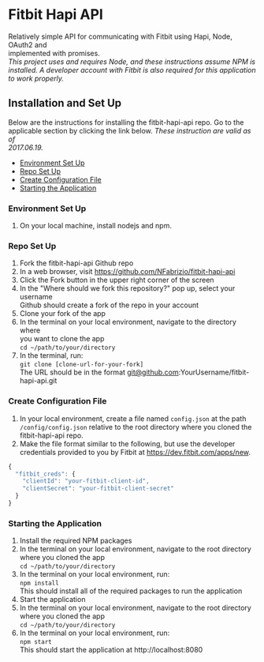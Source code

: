 # Fitbit Hapi API
Relatively simple API for communicating with Fitbit using Hapi, Node, OAuth2 and  
implemented with promises.  
*This project uses and requires Node, and these instructions assume NPM is  
installed. A developer account with Fitbit is also required for this application  
to work properly.*

## Installation and Set Up
Below are the instructions for installing the fitbit-hapi-api repo. Go to the  
applicable section by clicking the link below. *These instruction are valid as of  
2017.06.19.*

* [Environment Set Up](#environment)
* [Repo Set Up](#repo)
* [Create Configuration File](#config)
* [Starting the Application](#app-start)

### <a name="environment"></a>Environment Set Up
1. On your local machine, install nodejs and npm.

### <a name="repo"></a>Repo Set Up
1. Fork the fitbit-hapi-api Github repo
  1. In a web browser, visit https://github.com/NFabrizio/fitbit-hapi-api
  2. Click the Fork button in the upper right corner of the screen
  3. In the "Where should we fork this repository?" pop up, select your username  
    Github should create a fork of the repo in your account
2. Clone your fork of the app
  1. In the terminal on your local environment, navigate to the directory where  
    you want to clone the app  
    `cd ~/path/to/your/directory`
  2. In the terminal, run:  
    `git clone [clone-url-for-your-fork]`  
    The URL should be in the format git@github.com:YourUsername/fitbit-hapi-api.git

### <a name="config"></a>Create Configuration File
1. In your local environment, create a file named `config.json` at the path  
  `/config/config.json` relative to the root directory where you cloned the  
  fitbit-hapi-api repo.
2. Make the file format similar to the following, but use the developer  
  credentials provided to you by Fitbit at https://dev.fitbit.com/apps/new.
  ```javascript
  {
    "fitbit_creds": {
      "clientId": "your-fitbit-client-id",
      "clientSecret": "your-fitbit-client-secret"
    }
  }
  ```

### <a name="app-start"></a>Starting the Application
1. Install the required NPM packages
  1. In the terminal on your local environment, navigate to the root directory  
    where you cloned the app  
    `cd ~/path/to/your/directory`  
  2. In the terminal on your local environment, run:  
    `npm install`  
    This should install all of the required packages to run the application
2. Start the application
  1. In the terminal on your local environment, navigate to the root directory  
    where you cloned the app  
    `cd ~/path/to/your/directory`  
  2. In the terminal on your local environment, run:  
    `npm start`  
    This should start the application at http://localhost:8080
